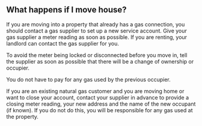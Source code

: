 ##  What happens if I move house?

If you are moving into a property that already has a gas connection, you
should contact a gas supplier to set up a new service account. Give your gas
supplier a meter reading as soon as possible. If you are renting, your
landlord can contact the gas supplier for you.

To avoid the meter being locked or disconnected before you move in, tell the
supplier as soon as possible that there will be a change of ownership or
occupier.

You do not have to pay for any gas used by the previous occupier.

If you are an existing natural gas customer and you are moving home or want to
close your account, contact your supplier in advance to provide a closing
meter reading, your new address and the name of the new occupant (if known).
If you do not do this, you will be responsible for any gas used at the
property.
